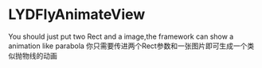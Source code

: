 # LYDFlyAnimateView
You should just put two Rect and a image,the framework can show a animation like  parabola
你只需要传进两个Rect参数和一张图片即可生成一个类似抛物线的动画

